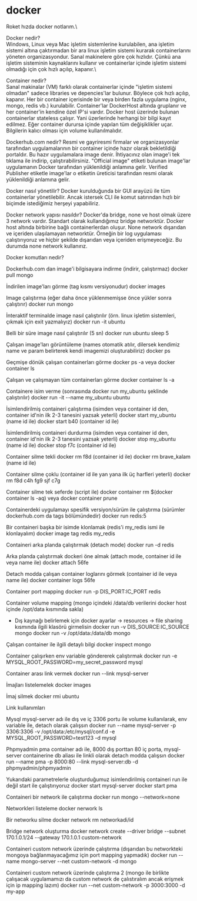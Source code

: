 # docker

Roket hızda docker notlarım.\\

Docker nedir?\
Windows, Linux veya Mac işletim sistemlerine kurulabilen, ana işletim sistemi altına çaktırmadan bir ara linux işletim sistemi kurarak containerlarını
yöneten organizasyondur. Sanal makinelere göre çok hızlıdır. Çünkü ana işletim sisteminin kaynaklarını kullanır ve containerlar içinde işletim sistemi
olmadığı için çok hızlı açılıp, kapanır.\\

Container nedir?\
Sanal makinalar (VM) farklı olarak containerlar içinde "işletim sistemi olmadan" sadece libraries ve depencies'lar bulunur.
Böylece çok hızlı açılıp, kapanır. Her bir container içerisinde bir veya birden fazla uygulama (nginx, mongo, redis vb.) kurulabilir.
Container'lar DockerHost altında gruplanır ve her container'in kendine özel IP'si vardır. Docker host üzerinde bulunan containerlar stateless çalışır.
Yani üzerlerinde herhangi bir bilgi kayıt edilmez. Eğer container durursa içinde yapılan tüm değişiklikler uçar. Bilgilerin kalıcı olması için volume
kullanılmalıdır.

Dockerhub.com nedir?
Resmi ve gayriresmi firmalar ve organizasyonlar tarafından uygulamalarının bir container içinde hazır olarak bekletildiği portaldır.
Bu hazır uygulamalara image denir. İhtiyacınız olan image'i tek tıklama ile indirip, çalıştırabilirsiniz. "Official image" etiketi bulunan image'lar
uygulamanın Docker tarafından yüklenildiği anlamına gelir. Verified Publisher etiketle image'lar o etiketin üreticisi tarafından resmi olarak 
yüklenildiği anlamına gelir.

Docker nasıl yönetilir?
Docker kurulduğunda bir GUI arayüzü ile tüm containerlar yönetilebilir. Ancak istersek CLI ile komut satırından hızlı bir biçimde istediğimiz herşeyi yapabiliriz.

Docker network yapısı nasıldır?
Docker'da bridge, none ve host olmak üzere 3 network vardır. Standart olarak kullandığımız bridge networktür. Docker host altında birbirine bağlı containerlerdan oluşur. None network dışarıdan ve içeriden ulaşılamayan networktür. Örneğin bir log uygulaması çalıştırıyoruz ve hiçbir şekilde dışarıdan veya içeriden erişmeyeceğiz. Bu durumda none network kullanırız.

Docker komutları nedir?

Dockerhub.com dan image'i bilgisayara indirme (indirir, çalıştırmaz)
docker pull mongo

İndirilen image'ları görme (tag kısmı versiyonudur)
docker images

Image çalıştırma (eğer daha önce yüklenmemişse önce yükler sonra çalıştırır)
docker run mongo

İnteraktif terminalde image nasıl çalıştırılır (örn. linux işletim sistemleri, çıkmak için exit yazmalıyız)
docker run -it ubuntu

Belli bir süre image nasıl çalıştırılır (5 sn)
docker run ubuntu sleep 5

Çalışan image'ları görüntüleme (names otomatik atılır, dilersek kendimiz name ve param belirterek kendi imagemizi oluşturabiliriz)
docker ps

Geçmişe dönük çalışan containerları görme
docker ps -a veya docker container ls

Çalışan ve çalışmayan tüm containerları görme
docker container ls -a

Containere isim verme (sonrasında docker run my_ubuntu şeklinde çalıştırılır)
docker run -it --name my_ubuntu ubuntu

İsimlendirilmiş containeri çalıştırma (isimden veya container id den, container id'nin ilk 2-3 tanesini yazsak yeterli)
docker start my_ubuntu (name id ile)
docker start b40 (container id ile)

İsimlendirilmiş containeri durdurma (isimden veya container id den, container id'nin ilk 2-3 tanesini yazsak yeterli)
docker stop my_ubuntu (name id ile)
docker stop f7c (container id ile)

Container silme tekli
docker rm f8d (container id ile)
docker rm brave_kalam (name id ile)

Container silme çoklu (container id ile yan yana ilk üç harfleri yeterli)
docker rm f8d c4h fg9 sjf c7g

Container silme tek seferde (script ile)
docker container rm $(docker container ls -aq)
veya docker container prune

Containerdeki uygulamayı spesifik versiyon/sürüm ile çalıştırma (sürümler dockerhub.com da tags bölümündedir)
docker run redis:5

Bir containeri başka bir isimde klonlamak (redis'i my_redis ismi ile klonlayalım)
docker image tag redis my_redis

Containeri arka planda çalıştırmak (detach mode)
docker run -d redis

Arka planda çalıştırmak dockeri öne almak (attach mode, container id ile veya name ile)
docker attach 56fe

Detach modda çalışan container loglarını görmek (container id ile veya name ile)
docker container logs 56fe

Container port mapping
docker run -p DIS_PORT:IC_PORT redis

Container volume mapping (mongo içindeki /data/db verilerini docker host içinde /opt/data kısmında sakla)
* Dış kaynağı belirlemek için docker ayarlar -> resources -> file sharing kısmında ilgili klasörü girmelisin 
docker run -v DIS_SOURCE:IC_SOURCE mongo
docker run -v /opt/data:/data/db mongo

Çalışan container ile ilgili detaylı bilgi
docker inspect mongo

Container çalışırken env variable göndererek çalıştırmak
docker run -e MYSQL_ROOT_PASSWORD=my_secret_password mysql

Container arası link vermek
docker run --link mysql-server

İmajları listelemelek
docker images

İmaj silmek
docker rmi ubuntu

Link kullanımları

Mysql mysql-server adı ile dış ve iç 3306 portu ile volume kullanılarak, env variable ile, detach olarak çalışsın
docker run --name mysql-server -p 3306:3306 -v /opt/data:/etc/mysql/conf.d -e MYSQL_ROOT_PASSWORD=test123 -d mysql

Phpmyadmin pma container adı ile, 8000 dış porttan 80 iç porta, mysql-server containerine db aliası ile linkli olarak detach modda çalışsın
docker run --name pma -p 8000:80 --link mysql-server:db -d phpmyadmin/phpmyadmin

Yukarıdaki parametrelerle oluşturduğumuz isimlendirilmiş containeri run ile değil start ile çalıştırıyoruz
docker start mysql-server
docker start pma

Containeri bir network ile çalıştırma
docker run mongo --network=none

Networkleri listeleme
docker nerwork ls

Bir networku silme
docker network rm networkadi/id

Bridge network oluşturma
docker network create --driver bridge --subnet 170.1.0.1/24 --gateway 170.1.0.1 custom-network

Containeri custom network üzerinde çalıştırma (dışarıdan bu networkteki mongoya bağlanmayacağımız için port mapping yapmadık)
docker run --name mongo-server --net custom-network -d mongo

Containeri custom network üzerinde çalıştırma 2 (mongo ile birlikte çalışacak uygulamamızı da custom network de çalıstıralım ancak erişmek için ip mapping lazım)
docker run --net custom-network -p 3000:3000 -d my-app
